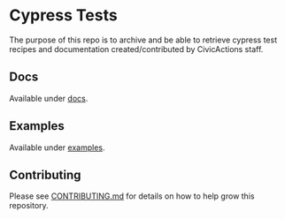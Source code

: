 # Cypress Tests

The purpose of this repo is to archive and be able to retrieve cypress test recipes and documentation created/contributed by CivicActions staff.

## Docs

Available under [docs](/docs).

## Examples

Available under [examples](/docs/examples).

## Contributing

Please see [CONTRIBUTING.md](/.github/contributing.md) for details on how to help grow this repository.
